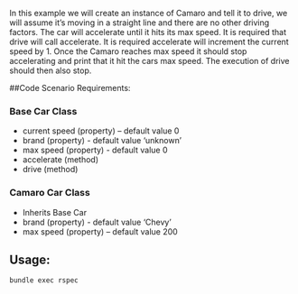 In this example we will create an instance of Camaro and tell it to drive, we will assume it’s moving in a straight line and there are no other driving factors.
The car will accelerate until it hits its max speed.
It is required that drive will call accelerate. It is required accelerate will increment the current speed by 1.
Once the Camaro reaches max speed it should stop accelerating and print that it hit the cars max speed.
The execution of drive should then also stop.

##Code Scenario Requirements:

### Base Car Class
- current speed (property) – default value 0
- brand (property) - default value ‘unknown’
- max speed (property) - default value 0
- accelerate (method)
- drive (method)

### Camaro Car Class
- Inherits Base Car
- brand (property) - default value ‘Chevy’
- max speed (property) – default value 200

## Usage:
```bundle exec rspec```
